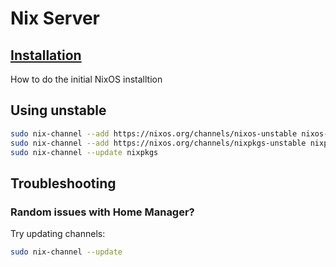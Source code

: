# Nix Server

## [Installation](docs/installation.md)

How to do the initial NixOS installtion

## Using unstable

```sh
sudo nix-channel --add https://nixos.org/channels/nixos-unstable nixos-unstable
sudo nix-channel --add https://nixos.org/channels/nixpkgs-unstable nixpkgs
sudo nix-channel --update nixpkgs
```

## Troubleshooting

### Random issues with Home Manager?

Try updating channels:

```sh
sudo nix-channel --update
```

